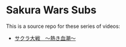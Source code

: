 # Sakura Wars Subs
This is a source repo for these series of videos:
* [サクラ大戦　～熱き血潮～](https://www.youtube.com/playlist?list=PLGzeCmBHZIoS1L3hP0DXsvKjoIiSeaVzs)
